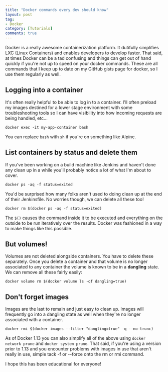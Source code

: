 ```yaml
---
title: "Docker commands every dev should know"
layout: post
tag:
- Docker
category: [Tutorials]
comments: true
---
```


Docker is a really awesome containerization platform. It dutifully simplifies LXC (Linux Containers) and enables developers to develop faster. That said, at times Docker can be a tad confusing and things can get out of hand quickly if you're not up to speed on your docker commands. These are all commands that I keep up to date on my GitHub gists page for docker, so I use them regularly as well.

<!--more-->

## Logging into a container

It's often really helpful to be able to log in to a container. I'll often preload my images destined for a lower stage environment with some troubleshooting tools so I can have visibility into how incoming requests are being handled, etc...

`docker exec -it my-app-container bash`

You can replace `bash` with `sh` if you're on something like Alpine.

## List containers by status and delete them

If you've been working on a build machine like Jenkins and haven't done any clean up in a while you'll probably notice a lot of what I'm about to cover.

`docker ps -aq -f status=exited`

You'd be surprised how many folks aren't used to doing clean up at the end of their Jenkinsfile. No worries though, we can delete all these too!

`docker rm $(docker ps -aq -f status=exited)`

The `$()` causes the command inside it to be executed and everything on the outside to be run iteratively over the results. Docker was fashioned in a way to make things like this possible.

## But volumes!

Volumes are not deleted alongside containers. You have to delete these separately. Once you delete a container and that volume is no longer associated to any container the volume is known to be in a **dangling** state. We can remove all these fairly easily:

`docker volume rm $(docker volume ls -qf dangling=true)`

## Don't forget images

Images are the last to remain and just easy to clean up. Images will frequently go into a dangling state as well when they're no longer associated with a container.

`docker rmi $(docker images --filter "dangling=true" -q --no-trunc)`

As of Docker 1.13 you can also simplify all of the above using `docker network prune` and `docker system prune`. That said, if you're using a version prior to 1.13 and you encounter problems with images in use that aren't really in use, simple tack -f or --force onto the rm or rmi command.

I hope this has been educational for everyone!
